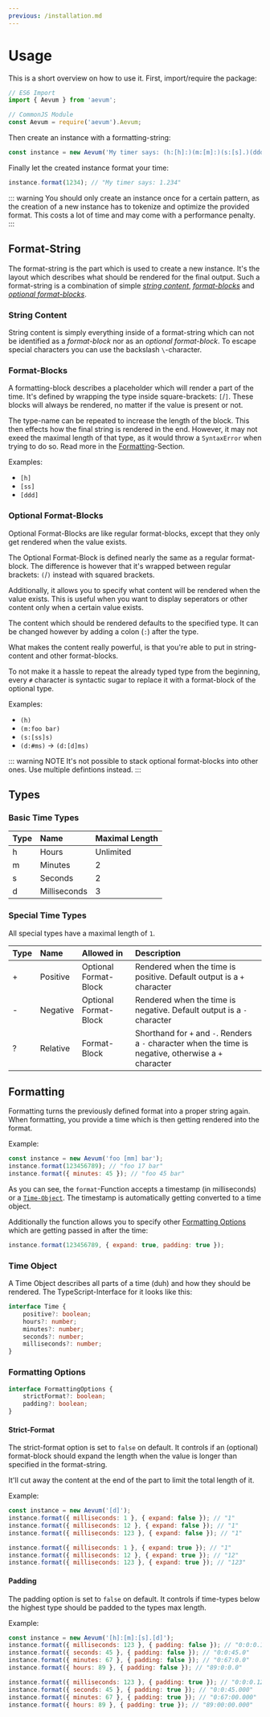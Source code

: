 ```yaml
---
previous: /installation.md
---
```


# Usage

This is a short overview on how to use it.
First, import/require the package:

```javascript
// ES6 Import
import { Aevum } from 'aevum';

// CommonJS Module
const Aevum = require('aevum').Aevum;
```

Then create an instance with a formatting-string:

```javascript
const instance = new Aevum('My timer says: (h:[h]:)(m:[m]:)(s:[s].)(ddd)');
```

Finally let the created instance format your time:

```javascript
instance.format(1234); // "My timer says: 1.234"
```

::: warning
You should only create an instance once for a certain pattern, as the creation
of a new instance has to tokenize and optimize the provided format. This costs
a lot of time and may come with a performance penalty.
:::

## Format-String

The format-string is the part which is used to create a new instance.
It's the layout which describes what should be rendered for the final output.
Such a format-string is a combination of simple
[_string content_](#string-content), [ _format-blocks_](#format-blocks) and
[_optional format-blocks_](#optional-format-blocks).

### String Content

String content is simply everything inside of a format-string which can not
be identified as a _format-block_ nor as an _optional format-block_.
To escape special characters you can use the backslash `\`-character.

### Format-Blocks

A formatting-block describes a placeholder which will render a part of the
time. It's defined by wrapping the type inside square-brackets: `[`/`]`.
These blocks will always be rendered, no matter if the value is present or
not.

The type-name can be repeated to increase the length of the block.
This then effects how the final string is rendered in the end.
However, it may not exeed the maximal length of that type, as it would throw
a `SyntaxError` when trying to do so.
Read more in the [Formatting](#formatting)-Section.

Examples:
- `[h]`
- `[ss]`
- `[ddd]`

### Optional Format-Blocks

Optional Format-Blocks are like regular format-blocks, except that they only
get rendered when the value exists.

The Optional Format-Block is defined nearly the same as a regular format-block.
The difference is however that it's wrapped between regular brackets: `(`/`)`
instead with squared brackets.

Additionally, it allows you to specify what content will be rendered when the
value exists.
This is useful when you want to display seperators or other content only when
a certain value exists.

The content which should be rendered defaults to the specified type. It can be
changed however by adding a colon (`:`) after the type.

What makes the content really powerful, is that you're able to put in string-
content and other format-blocks.

To not make it a hassle to repeat the already typed type from the beginning,
every `#` character is syntactic sugar to replace it with a format-block of
the optional type.

Examples:
- `(h)`
- `(m:foo bar)`
- `(s:[ss]s)`
- `(d:#ms)` -> `(d:[d]ms)`

::: warning NOTE
It's not possible to stack optional format-blocks into other ones.
Use multiple defintions instead.
:::

## Types

### Basic Time Types

| Type | Name         | Maximal Length |
| :--- | :----------- | :------------- |
| h    | Hours        | Unlimited      |
| m    | Minutes      | 2              |
| s    | Seconds      | 2              |
| d    | Milliseconds | 3              |


### Special Time Types

All special types have a maximal length of `1`.

| Type | Name         | Allowed in            | Description
| :--- | :----------- | :-------------------- | :----------
| +    | Positive     | Optional Format-Block | Rendered when the time is positive. Default output is a `+` character
| -    | Negative     | Optional Format-Block | Rendered when the time is negative. Default output is a `-` character
| ?    | Relative     | Format-Block          | Shorthand for `+` and `-`. Renders a `-` character when the time is negative, otherwise a `+` character

## Formatting

Formatting turns the previously defined format into a proper string again.
When formatting, you provide a time which is then getting rendered into the
format.

Example:

```javascript
const instance = new Aevum('foo [mm] bar');
instance.format(123456789); // "foo 17 bar"
instance.format({ minutes: 45 }); // "foo 45 bar"
```

As you can see, the `format`-Function accepts a timestamp (in milliseconds)
or a [`Time-Object`](#time-object). The timestamp is automatically getting
converted to a time object.

Additionally the function allows you to specify other
[Formatting Options](#formatting-options) which are getting passed in after the
time:

```javascript
instance.format(123456789, { expand: true, padding: true });
```

### Time Object

A Time Object describes all parts of a time (duh) and how they should be
rendered. The TypeScript-Interface for it looks like this:

```typescript
interface Time {
    positive?: boolean;
    hours?: number;
    minutes?: number;
    seconds?: number;
    milliseconds?: number;
}
```

### Formatting Options

```typescript
interface FormattingOptions {
    strictFormat?: boolean;
    padding?: boolean;
}
```

#### Strict-Format

The strict-format option is set to `false` on default. It controls if an
(optional) format-block should expand the length when the value is longer than
specified in the format-string.

It'll cut away the content at the end of the part to limit the total length of
it.

Example:

```javascript
const instance = new Aevum('[d]');
instance.format({ milliseconds: 1 }, { expand: false }); // "1"
instance.format({ milliseconds: 12 }, { expand: false }); // "1"
instance.format({ milliseconds: 123 }, { expand: false }); // "1"

instance.format({ milliseconds: 1 }, { expand: true }); // "1"
instance.format({ milliseconds: 12 }, { expand: true }); // "12"
instance.format({ milliseconds: 123 }, { expand: true }); // "123"
```

#### Padding

The padding option is set to `false` on default. It controls if time-types
below the highest type should be padded to the types max length.

Example:

```javascript
const instance = new Aevum('[h]:[m]:[s].[d]');
instance.format({ milliseconds: 123 }, { padding: false }); // "0:0:0.123"
instance.format({ seconds: 45 }, { padding: false }); // "0:0:45.0"
instance.format({ minutes: 67 }, { padding: false }); // "0:67:0.0"
instance.format({ hours: 89 }, { padding: false }); // "89:0:0.0"

instance.format({ milliseconds: 123 }, { padding: true }); // "0:0:0.123"
instance.format({ seconds: 45 }, { padding: true }); // "0:0:45.000"
instance.format({ minutes: 67 }, { padding: true }); // "0:67:00.000"
instance.format({ hours: 89 }, { padding: true }); // "89:00:00.000"
```